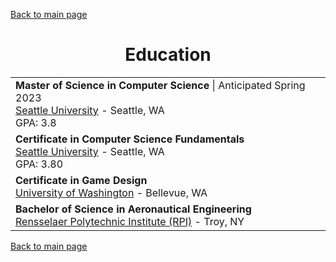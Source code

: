 [Back to main page](./../README.md)

<h1 align="center">Education</h1>
<table align="center">
  <tr>
    <td>
      <b>Master of Science in Computer Science</b> | Anticipated Spring 2023<br />
      <a href="https://www.seattleu.edu/">Seattle University</a> - Seattle, WA<br />
      GPA: 3.8
    </td>
  </tr>
  <tr>
    <td>
      <b>Certificate in Computer Science Fundamentals</b> <br />
      <a href="https://www.seattleu.edu/">Seattle University</a> - Seattle, WA<br />
      GPA: 3.80
    </td>
  </tr>
  <tr>
    <td>
      <b>Certificate in Game Design</b> <br />
      <a href="https://www.pce.uw.edu/certificates/game-design">University of Washington</a> - Bellevue, WA<br />
    </td>
  </tr>
  <tr>
    <td>
      <b>Bachelor of Science in Aeronautical Engineering</b> <br/>
      <a href="https://www.rpi.edu/">Rensselaer Polytechnic Institute (RPI)</a> - Troy, NY<br />
    </td>
  </tr>
</table>

[Back to main page](./../README.md)
